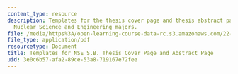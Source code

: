 ```yaml
---
content_type: resource
description: Templates for the thesis cover page and thesis abstract page for undergraduate
  Nuclear Science and Engineering majors.
file: /media/https%3A/open-learning-course-data-rc.s3.amazonaws.com/22-tht-undergraduate-thesis-tutorial-fall-2015/3e0c6b57afa289ce53a8719167e72fee_MIT22_THTF15_assn_cov_abs.pdf
file_type: application/pdf
resourcetype: Document
title: Templates for NSE S.B. Thesis Cover Page and Abstract Page
uid: 3e0c6b57-afa2-89ce-53a8-719167e72fee
---
```

